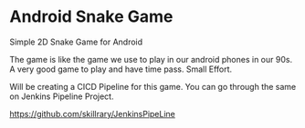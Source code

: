# Android Snake Game

Simple 2D Snake Game for Android

The game is like the game we use to play in our android phones in our 90s. A very good game to play and have time pass. Small Effort. 

Will be creating a CICD Pipeline for this game. You can go through the same on Jenkins Pipeline Project.

https://github.com/skillrary/JenkinsPipeLine
